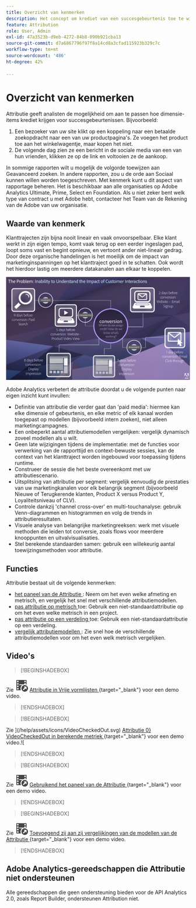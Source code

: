 ```yaml
---
title: Overzicht van kenmerken
description: Het concept om krediet van een succesgebeurtenis toe te wijzen aan meerdere dimensies.
feature: Attribution
role: User, Admin
exl-id: 47a3523b-d9eb-4272-84b8-090b921cba13
source-git-commit: d7a6867796f97f8a14cd8a3cfad115923b329c7c
workflow-type: tm+mt
source-wordcount: '486'
ht-degree: 42%

---
```


# Overzicht van kenmerken

Attributie geeft analisten de mogelijkheid om aan te passen hoe dimensie-items krediet krijgen voor succesgebeurtenissen. Bijvoorbeeld:

1. Een bezoeker van uw site klikt op een koppeling naar een betaalde zoekopdracht naar een van uw productpagina&#39;s. Ze voegen het product toe aan het winkelwagentje, maar kopen het niet.
2. De volgende dag zien ze een bericht in de sociale media van een van hun vrienden, klikken ze op de link en voltooien ze de aankoop.

In sommige rapporten wilt u mogelijk de volgorde toewijzen aan Geavanceerd zoeken. In andere rapporten, zou u de orde aan Sociaal kunnen willen worden toegeschreven. Met kenmerk kunt u dit aspect van rapportage beheren. Het is beschikbaar aan alle organisaties op Adobe Analytics Ultimate, Prime, Select en Foundation. Als u niet zeker bent welk type van contract u met Adobe hebt, contacteer het Team van de Rekening van de Adobe van uw organisatie.

## Waarde van kenmerk

Klanttrajecten zijn bijna nooit lineair en vaak onvoorspelbaar. Elke klant werkt in zijn eigen tempo, komt vaak terug op een eerder ingeslagen pad, loopt soms vast en begint opnieuw, en vertoont ander niet-lineair gedrag. Door deze organische handelingen is het moeilijk om de impact van marketinginspanningen op het klanttraject goed in te schatten. Ook wordt het hierdoor lastig om meerdere datakanalen aan elkaar te koppelen.

![ probleem van de Attributie ](assets/attribution_iq_problem.png)

Adobe Analytics verbetert de attributie doordat u de volgende punten naar eigen inzicht kunt invullen:

* Definitie van attributie die verder gaat dan &#39;paid media&#39;: hiermee kan elke dimensie of gebeurtenis, en elke metric of elk kanaal worden toegepast op modellen (bijvoorbeeld intern zoeken), niet alleen marketingcampagnes.
* Een onbeperkt aantal attributiemodellen vergelijken: vergelijk dynamisch zoveel modellen als u wilt.
* Geen late wijzigingen tijdens de implementatie: met de functies voor verwerking van de rapporttijd en context-bewuste sessies, kan de context van het klanttraject worden ingebouwd voor toepassing tijdens runtime.
* Construeer de sessie die het beste overeenkomt met uw attributiescenario.
* Uitsplitsing van attributie per segment: vergelijk eenvoudig de prestaties van uw marketingkanalen voor elk belangrijk segment (bijvoorbeeld Nieuwe of Terugkerende klanten, Product X versus Product Y, Loyaliteitsniveau of CLV).
* Controle dankzij &#39;channel cross-over&#39; en multi-touchanalyse: gebruik Venn-diagrammen en histogrammen en volg de trends in attributieresultaten.
* Visuele analyse van belangrijke marketingreeksen: werk met visuele methoden die leiden tot conversie, zoals flows voor meerdere knooppunten en uitvalvisualisaties.
* Stel berekende standaarden samen: gebruik een willekeurig aantal toewijzingsmethoden voor attributie.

## Functies

Attributie bestaat uit de volgende kenmerken:

* [ het paneel van de Attributie ](../c-panels/attribution.md): Neem om het even welke afmeting en metrisch, en vergelijk het snel met verschillende attributiemodellen.
* [ pas attributie op metrisch ](../visualizations/freeform-table/column-row-settings/column-settings.md) toe: Gebruik een niet-standaardattributie op om het even welke metrisch in een project.
* [ pas attributie op een verdeling ](../components/dimensions/t-breakdown-fa.md) toe: Gebruik een niet-standaardattributie op een verdeling.
* [ vergelijk attributiemodellen ](../components/apply-create-metrics.md): Zie snel hoe de verschillende attributiemodellen voor om het even welk metrisch vergelijken.

## Video&#39;s


>[!BEGINSHADEBOX]

Zie ![ VideoCheckedOut ](/help/assets/icons/VideoCheckedOut.svg) [ Attributie in Vrije vormlijsten ](https://video.tv.adobe.com/v/23136?quality=12&learn=on){target="_blank"} voor een demo video.

>[!ENDSHADEBOX]


>[!BEGINSHADEBOX]

Zie ](/help/assets/icons/VideoCheckedOut.svg) [ Attributie 0} VideoCheckedOut in berekende metriek ](https://video.tv.adobe.com/v/23140?quality=12&learn=on){target="_blank"} voor een demo video.![

>[!ENDSHADEBOX]


>[!BEGINSHADEBOX]

Zie ![ VideoCheckedOut ](/help/assets/icons/VideoCheckedOut.svg) [ Gebruikend het paneel van de Attributie ](https://video.tv.adobe.com/v/23139?quality=12&learn=on){target="_blank"} voor een demo video.

>[!ENDSHADEBOX]


>[!BEGINSHADEBOX]

Zie ![ VideoCheckedOut ](/help/assets/icons/VideoCheckedOut.svg) [ Toevoegend zij aan zij vergelijkingen van de modellen van de Attributie ](https://video.tv.adobe.com/v/23651?quality=12&learn=on){target="_blank"} voor een demo video.

>[!ENDSHADEBOX]


## Adobe Analytics-gereedschappen die Attributie niet ondersteunen

Alle gereedschappen die geen ondersteuning bieden voor de API Analytics 2.0, zoals Report Builder, ondersteunen Attribution niet.